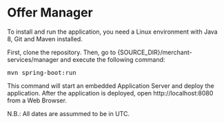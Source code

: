 # Offer Manager

To install and run the application, you need a Linux environment with Java 8, Git and Maven installed.

First, clone the repository. Then, go to {SOURCE_DIR}/merchant-services/manager and execute the following command:

<pre>mvn spring-boot:run</pre>
This command will start an embedded Application Server and deploy the application. After the application is deployed, open http://localhost:8080 from a Web Browser.

N.B.: All dates are assummed to be in UTC.
